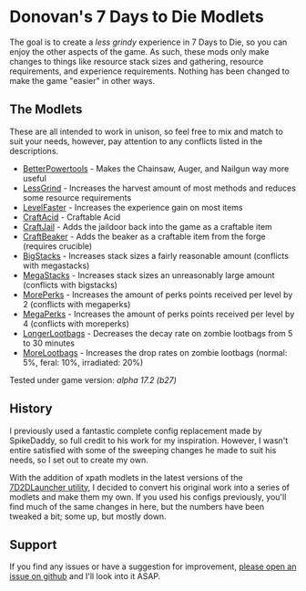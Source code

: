 # Donovan's 7 Days to Die Modlets

The goal is to create a _less grindy_ experience in 7 Days to Die, so you can enjoy the other aspects of the game. As such, these mods only make changes to things like resource stack sizes and gathering, resource requirements, and experience requirements. Nothing has been changed to make the game "easier" in other ways.

## The Modlets

These are all intended to work in unison, so feel free to mix and match to suit your needs, however, pay attention to any conflicts listed in the descriptions.

- [BetterPowertools](https://github.com/donovan522/donovan-7d2d-modlets/tree/master/donovan-betterpowertools) - Makes the Chainsaw, Auger, and Nailgun way more useful
- [LessGrind](https://github.com/donovan522/donovan-7d2d-modlets/tree/master/donovan-lessgrind) - Increases the harvest amount of most methods and reduces some resource requirements
- [LevelFaster](https://github.com/donovan522/donovan-7d2d-modlets/tree/master/donovan-levelfaster) - Increases the experience gain on most items
- [CraftAcid](https://github.com/donovan522/donovan-7d2d-modlets/tree/master/donovan-craftacid) - Craftable Acid
- [CraftJail](https://github.com/donovan522/donovan-7d2d-modlets/tree/master/donovan-craftjail) - Adds the jaildoor back into the game as a craftable item
- [CraftBeaker](https://github.com/donovan522/donovan-7d2d-modlets/tree/master/donovan-craftbeaker) - Adds the beaker as a craftable item from the forge (requires crucible)
- [BigStacks](https://github.com/donovan522/donovan-7d2d-modlets/tree/master/donovan-bigstacks) - Increases stack sizes a fairly reasonable amount (conflicts with megastacks)
- [MegaStacks](https://github.com/donovan522/donovan-7d2d-modlets/tree/master/donovan-megastacks) - Increases stack sizes an unreasonably large amount (conflicts with bigstacks)
- [MorePerks](https://github.com/donovan522/donovan-7d2d-modlets/tree/master/donovan-moreperks) - Increases the amount of perks points received per level by 2 (conflicts with megaperks)
- [MegaPerks](https://github.com/donovan522/donovan-7d2d-modlets/tree/master/donovan-megaperks) - Increases the amount of perks points received per level by 4 (conflicts with moreperks)
- [LongerLootbags](https://github.com/donovan522/donovan-7d2d-modlets/tree/master/donovan-longerlootbags) - Decreases the decay rate on zombie lootbags from 5 to 30 minutes
- [MoreLootbags](https://github.com/donovan522/donovan-7d2d-modlets/tree/master/donovan-longerlootbags) - Increases the drop rates on zombie lootbags (normal: 5%, feral: 10%, irradiated: 20%)

Tested under game version: _alpha 17.2 (b27)_

## History

I previously used a fantastic complete config replacement made by SpikeDaddy, so full credit to his work for my inspiration. However, I wasn't entire satisfied with some of the sweeping changes he made to suit his needs, so I set out to create my own.

With the addition of xpath modlets in the latest versions of the [7D2DLauncher utility](http://7d2dmodlauncher.org/7D2DModLauncher.html), I decided to convert his original work into a series of modlets and make them my own. If you used his configs previously, you'll find much of the same changes in here, but the numbers have been tweaked a bit; some up, but mostly down.

## Support

If you find any issues or have a suggestion for improvement, [please open an issue on github](https://github.com/donovan522/donovan-7d2d-modlets/issues) and I'll look into it ASAP.
